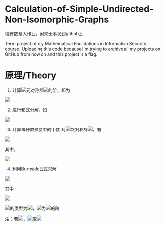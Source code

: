 # Calculation-of-Simple-Undirected-Non-Isomorphic-Graphs
信安数基大作业，闲来无事发到gtihub上

Term project of my Mathematical Foundations in Information Security course. Uploading this code because I'm trying to archive all my projects on GitHub from now on and this project is a flag.

# 原理/Theory
1. 计算![](https://www.zhihu.com/equation?tex=n)元对称群![](https://www.zhihu.com/equation?tex=S_n)的阶，即为

![](https://www.zhihu.com/equation?tex=%7cS_n%7c%3dn!)

2. 进行和式分解，如

![](https://www.zhihu.com/equation?tex=%5cbegin%7baligned%7d4%26%3d1%2b1%2b1%2b1%5c%5c%26%3d2%2b1%2b1%5c%5c%26%3d2%2b2%5c%5c%26%3d3%2b1%5cend%7baligned%7d)

3. 计算每种置换类型的个数
对![](https://www.zhihu.com/equation?tex=n)次对称群![](https://www.zhihu.com/equation?tex=S_n)，有

![](https://www.zhihu.com/equation?tex=%5cphi(g)+%3d+%5cfrac%7bn!%7d%7b1%5e%7b%5clambda_1%7d+%5ccdot+%5clambda_1!+%5ccdot+2%5e%7b%5clambda_2%7d+%5ccdot+%5clambda_2!+%5ccdots+n%5e%7b%5clambda_n%7d+%5ccdot+%5clambda_n!%7d)

其中，

![](https://www.zhihu.com/equation?tex=%5cphi(g)+%3d+%7c(1)%5e%7b%5clambda_1%7d+(2)%5e%7b%5clambda_2%7d+%5ccdots+(n)%5e%7b%5clambda_n%7d%7c)

4. 利用Burnside公式求解

![](https://www.zhihu.com/equation?tex=N+%3d+%5cfrac%7b1%7d%7bn!%7d%5csum_%7bg+%5cin+S_n%7d+%7b%5cfrac%7bn!%7d%7b1%5e%7b%5clambda_1%7d+%5ccdot+%5clambda_1!+%5ccdot+2%5e%7b%5clambda_2%7d+%5ccdot+%5clambda_2!+%5ccdots+n%5e%7b%5clambda_n%7d+%5ccdot+%5clambda_n!%7d+%5ccdot+2%5e%7bN_g%7d%7d)

其中

![](https://www.zhihu.com/equation?tex=N_g+%3d+%5cfrac%7b1%7d%7bo(g)%7d+%5csum%5e%7bo(g)%7d_%7bk%3d1%7d%7b(C%5e2_%7b%5clambda_%7bk1%7d%7d+%2b+%5clambda_%7bk_2%7d)%7d)

![](https://www.zhihu.com/equation?tex=g^k)的类型为![](https://www.zhihu.com/equation?tex=1%5e%7bk_1%7d2%5e%7bk_2%7d+%5ccdots+n%5e%7bk_n%7d)，![](https://www.zhihu.com/equation?tex=o(g))为![](https://www.zhihu.com/equation?tex=g)的阶

注：若![](https://www.zhihu.com/equation?tex=%5clambda_%7bk1%7d+%3c+2)，![](https://www.zhihu.com/equation?tex=%7bC%5e2_%7b%5clambda_%7bk1%7d%7d%7d)取![](https://www.zhihu.com/equation?tex=0)
